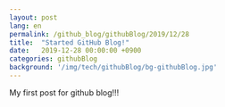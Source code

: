 ```yaml
---
layout: post
lang: en
permalink: /github_blog/githubBlog/2019/12/28
title:  "Started GitHub Blog!"
date:   2019-12-28 00:00:00 +0900
categories: githubBlog
background: '/img/tech/githubBlog/bg-githubBlog.jpg'
---
```

My first post for github blog!!!
